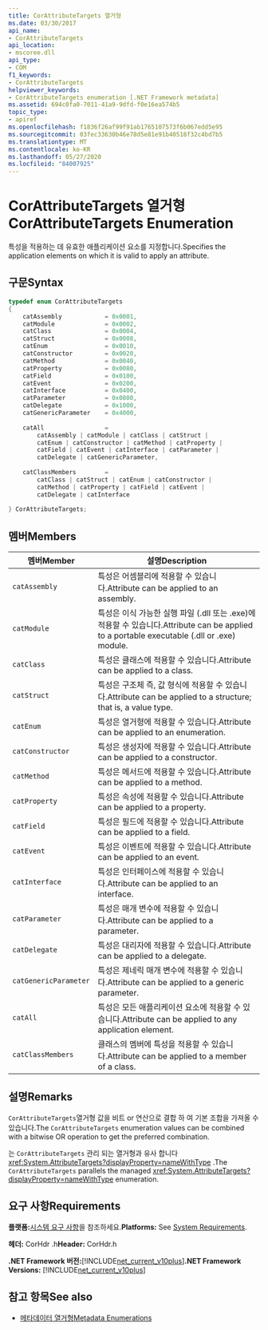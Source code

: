 ```yaml
---
title: CorAttributeTargets 열거형
ms.date: 03/30/2017
api_name:
- CorAttributeTargets
api_location:
- mscoree.dll
api_type:
- COM
f1_keywords:
- CorAttributeTargets
helpviewer_keywords:
- CorAttributeTargets enumeration [.NET Framework metadata]
ms.assetid: 694c0fa0-7011-41a9-9dfd-f0e16ea574b5
topic_type:
- apiref
ms.openlocfilehash: f1836f26af99f91ab1765107573f6b067edd5e95
ms.sourcegitcommit: 03fec33630b46e78d5e81e91b40518f32c4bd7b5
ms.translationtype: MT
ms.contentlocale: ko-KR
ms.lasthandoff: 05/27/2020
ms.locfileid: "84007925"
---
```

# <a name="corattributetargets-enumeration"></a><span data-ttu-id="6dce6-102">CorAttributeTargets 열거형</span><span class="sxs-lookup"><span data-stu-id="6dce6-102">CorAttributeTargets Enumeration</span></span>
<span data-ttu-id="6dce6-103">특성을 적용하는 데 유효한 애플리케이션 요소를 지정합니다.</span><span class="sxs-lookup"><span data-stu-id="6dce6-103">Specifies the application elements on which it is valid to apply an attribute.</span></span>  
  
## <a name="syntax"></a><span data-ttu-id="6dce6-104">구문</span><span class="sxs-lookup"><span data-stu-id="6dce6-104">Syntax</span></span>  
  
```cpp  
typedef enum CorAttributeTargets  
{  
    catAssembly            = 0x0001,  
    catModule              = 0x0002,  
    catClass               = 0x0004,  
    catStruct              = 0x0008,  
    catEnum                = 0x0010,  
    catConstructor         = 0x0020,  
    catMethod              = 0x0040,  
    catProperty            = 0x0080,  
    catField               = 0x0100,  
    catEvent               = 0x0200,  
    catInterface           = 0x0400,  
    catParameter           = 0x0800,  
    catDelegate            = 0x1000,  
    catGenericParameter    = 0x4000,  
  
    catAll                 =
        catAssembly | catModule | catClass | catStruct |
        catEnum | catConstructor | catMethod | catProperty |
        catField | catEvent | catInterface | catParameter |
        catDelegate | catGenericParameter,  
  
    catClassMembers        =
        catClass | catStruct | catEnum | catConstructor |
        catMethod | catProperty | catField | catEvent |
        catDelegate | catInterface  
  
} CorAttributeTargets;  
```  
  
## <a name="members"></a><span data-ttu-id="6dce6-105">멤버</span><span class="sxs-lookup"><span data-stu-id="6dce6-105">Members</span></span>  
  
|<span data-ttu-id="6dce6-106">멤버</span><span class="sxs-lookup"><span data-stu-id="6dce6-106">Member</span></span>|<span data-ttu-id="6dce6-107">설명</span><span class="sxs-lookup"><span data-stu-id="6dce6-107">Description</span></span>|  
|------------|-----------------|  
|`catAssembly`|<span data-ttu-id="6dce6-108">특성은 어셈블리에 적용할 수 있습니다.</span><span class="sxs-lookup"><span data-stu-id="6dce6-108">Attribute can be applied to an assembly.</span></span>|  
|`catModule`|<span data-ttu-id="6dce6-109">특성은 이식 가능한 실행 파일 (.dll 또는 .exe)에 적용할 수 있습니다.</span><span class="sxs-lookup"><span data-stu-id="6dce6-109">Attribute can be applied to a portable executable (.dll or .exe) module.</span></span>|  
|`catClass`|<span data-ttu-id="6dce6-110">특성은 클래스에 적용할 수 있습니다.</span><span class="sxs-lookup"><span data-stu-id="6dce6-110">Attribute can be applied to a class.</span></span>|  
|`catStruct`|<span data-ttu-id="6dce6-111">특성은 구조체 즉, 값 형식에 적용할 수 있습니다.</span><span class="sxs-lookup"><span data-stu-id="6dce6-111">Attribute can be applied to a structure; that is, a value type.</span></span>|  
|`catEnum`|<span data-ttu-id="6dce6-112">특성은 열거형에 적용할 수 있습니다.</span><span class="sxs-lookup"><span data-stu-id="6dce6-112">Attribute can be applied to an enumeration.</span></span>|  
|`catConstructor`|<span data-ttu-id="6dce6-113">특성은 생성자에 적용할 수 있습니다.</span><span class="sxs-lookup"><span data-stu-id="6dce6-113">Attribute can be applied to a constructor.</span></span>|  
|`catMethod`|<span data-ttu-id="6dce6-114">특성은 메서드에 적용할 수 있습니다.</span><span class="sxs-lookup"><span data-stu-id="6dce6-114">Attribute can be applied to a method.</span></span>|  
|`catProperty`|<span data-ttu-id="6dce6-115">특성은 속성에 적용할 수 있습니다.</span><span class="sxs-lookup"><span data-stu-id="6dce6-115">Attribute can be applied to a property.</span></span>|  
|`catField`|<span data-ttu-id="6dce6-116">특성은 필드에 적용할 수 있습니다.</span><span class="sxs-lookup"><span data-stu-id="6dce6-116">Attribute can be applied to a field.</span></span>|  
|`catEvent`|<span data-ttu-id="6dce6-117">특성은 이벤트에 적용할 수 있습니다.</span><span class="sxs-lookup"><span data-stu-id="6dce6-117">Attribute can be applied to an event.</span></span>|  
|`catInterface`|<span data-ttu-id="6dce6-118">특성은 인터페이스에 적용할 수 있습니다.</span><span class="sxs-lookup"><span data-stu-id="6dce6-118">Attribute can be applied to an interface.</span></span>|  
|`catParameter`|<span data-ttu-id="6dce6-119">특성은 매개 변수에 적용할 수 있습니다.</span><span class="sxs-lookup"><span data-stu-id="6dce6-119">Attribute can be applied to a parameter.</span></span>|  
|`catDelegate`|<span data-ttu-id="6dce6-120">특성은 대리자에 적용할 수 있습니다.</span><span class="sxs-lookup"><span data-stu-id="6dce6-120">Attribute can be applied to a delegate.</span></span>|  
|`catGenericParameter`|<span data-ttu-id="6dce6-121">특성은 제네릭 매개 변수에 적용할 수 있습니다.</span><span class="sxs-lookup"><span data-stu-id="6dce6-121">Attribute can be applied to a generic parameter.</span></span>|  
|`catAll`|<span data-ttu-id="6dce6-122">특성은 모든 애플리케이션 요소에 적용할 수 있습니다.</span><span class="sxs-lookup"><span data-stu-id="6dce6-122">Attribute can be applied to any application element.</span></span>|  
|`catClassMembers`|<span data-ttu-id="6dce6-123">클래스의 멤버에 특성을 적용할 수 있습니다.</span><span class="sxs-lookup"><span data-stu-id="6dce6-123">Attribute can be applied to a member of a class.</span></span>|  
  
## <a name="remarks"></a><span data-ttu-id="6dce6-124">설명</span><span class="sxs-lookup"><span data-stu-id="6dce6-124">Remarks</span></span>  
 <span data-ttu-id="6dce6-125">`CorAttributeTargets`열거형 값을 비트 or 연산으로 결합 하 여 기본 조합을 가져올 수 있습니다.</span><span class="sxs-lookup"><span data-stu-id="6dce6-125">The `CorAttributeTargets` enumeration values can be combined with a bitwise OR operation to get the preferred combination.</span></span>  
  
 <span data-ttu-id="6dce6-126">는 `CorAttributeTargets` 관리 되는 열거형과 유사 합니다 <xref:System.AttributeTargets?displayProperty=nameWithType> .</span><span class="sxs-lookup"><span data-stu-id="6dce6-126">The `CorAttributeTargets` parallels the managed <xref:System.AttributeTargets?displayProperty=nameWithType> enumeration.</span></span>  
  
## <a name="requirements"></a><span data-ttu-id="6dce6-127">요구 사항</span><span class="sxs-lookup"><span data-stu-id="6dce6-127">Requirements</span></span>  
 <span data-ttu-id="6dce6-128">**플랫폼:**[시스템 요구 사항](../../get-started/system-requirements.md)을 참조하세요.</span><span class="sxs-lookup"><span data-stu-id="6dce6-128">**Platforms:** See [System Requirements](../../get-started/system-requirements.md).</span></span>  
  
 <span data-ttu-id="6dce6-129">**헤더:** CorHdr .h</span><span class="sxs-lookup"><span data-stu-id="6dce6-129">**Header:** CorHdr.h</span></span>  
  
 <span data-ttu-id="6dce6-130">**.NET Framework 버전:**[!INCLUDE[net_current_v10plus](../../../../includes/net-current-v10plus-md.md)]</span><span class="sxs-lookup"><span data-stu-id="6dce6-130">**.NET Framework Versions:** [!INCLUDE[net_current_v10plus](../../../../includes/net-current-v10plus-md.md)]</span></span>  
  
## <a name="see-also"></a><span data-ttu-id="6dce6-131">참고 항목</span><span class="sxs-lookup"><span data-stu-id="6dce6-131">See also</span></span>

- [<span data-ttu-id="6dce6-132">메타데이터 열거형</span><span class="sxs-lookup"><span data-stu-id="6dce6-132">Metadata Enumerations</span></span>](metadata-enumerations.md)
